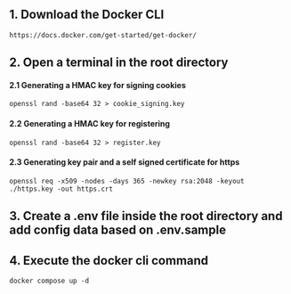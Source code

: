 ## 1. Download the Docker CLI
```
https://docs.docker.com/get-started/get-docker/
```


## 2. Open a terminal in the root directory


#### 2.1  Generating a HMAC key for signing cookies

```
openssl rand -base64 32 > cookie_signing.key
```
#### 2.2 Generating a HMAC key for registering
```
openssl rand -base64 32 > register.key
```

#### 2.3 Generating key pair and a self signed certificate for https

```
openssl req -x509 -nodes -days 365 -newkey rsa:2048 -keyout ./https.key -out https.crt
```

## 3. Create a .env file inside the root directory and add config data based on .env.sample

## 4. Execute the docker cli command
```
docker compose up -d
```

<!-- 
### ISC Lizenz

npm i lucide-react

### MIT Lizenz

hero-icons -->

<!-- ### Activate SMTP for gmail

https://www.youtube.com/watch?v=ZfEK3WP73eY&ab_channel=GuideRealm -->